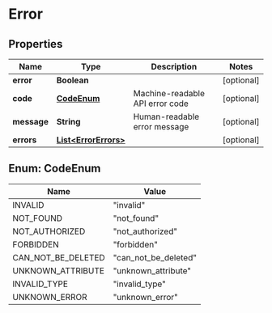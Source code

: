 

# Error

## Properties

Name | Type | Description | Notes
------------ | ------------- | ------------- | -------------
**error** | **Boolean** |  |  [optional]
**code** | [**CodeEnum**](#CodeEnum) | Machine-readable API error code |  [optional]
**message** | **String** | Human-readable error message |  [optional]
**errors** | [**List&lt;ErrorErrors&gt;**](ErrorErrors.md) |  |  [optional]



## Enum: CodeEnum

Name | Value
---- | -----
INVALID | &quot;invalid&quot;
NOT_FOUND | &quot;not_found&quot;
NOT_AUTHORIZED | &quot;not_authorized&quot;
FORBIDDEN | &quot;forbidden&quot;
CAN_NOT_BE_DELETED | &quot;can_not_be_deleted&quot;
UNKNOWN_ATTRIBUTE | &quot;unknown_attribute&quot;
INVALID_TYPE | &quot;invalid_type&quot;
UNKNOWN_ERROR | &quot;unknown_error&quot;



